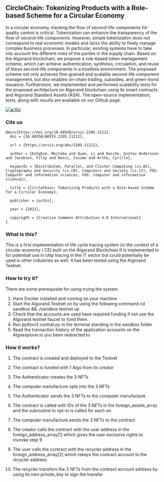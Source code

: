 

## CircleChain: Tokenizing Products with a Role-based Scheme for a Circular Economy 
In a circular economy, tracking the flow of second-life components for quality control is critical. Tokenization can enhance the transparency of the flow of second-life components. However, simple tokenization does not correspond to real economic models and lacks the ability to finely manage complex business processes. In particular, existing systems have to take into account the different roles of the parties in the supply chain. Based on the Algorand blockchain, we propose a role-based token management scheme, which can achieve authentication, synthesis, circulation, and reuse of these second-life components in a trustless environment. The proposed scheme not only achieves fine-grained and scalable second-life component management, but also enables on-chain trading, subsidies, and green-bond issuance. Furthermore, we implemented and performed scalability tests for the proposed architecture on Algorand blockchain using its smart contracts and Algorand Standard Assets (ASA). The open-source implementation, tests, along with results are available on our Github page. 
  
  [![arXiv](https://img.shields.io/badge/arXiv-2205.11212-blue.svg)](https://arxiv.org/abs/2205.11212)

### Cite us

```
@misc{https://doi.org/10.48550/arxiv.2205.11212,
  doi = {10.48550/ARXIV.2205.11212},
  
  url = {https://arxiv.org/abs/2205.11212},
  
  author = {Eshghie, Mojtaba and Quan, Li and Kasche, Gustav Andersson and Jacobson, Filip and Bassi, Cosimo and Artho, Cyrille},
  
  keywords = {Distributed, Parallel, and Cluster Computing (cs.DC), Cryptography and Security (cs.CR), Computers and Society (cs.CY), FOS: Computer and information sciences, FOS: Computer and information sciences},
  
  title = {CircleChain: Tokenizing Products with a Role-based Scheme for a Circular Economy},
  
  publisher = {arXiv},
  
  year = {2022},
  
  copyright = {Creative Commons Attribution 4.0 International}
}

```

### What is this?

This is a first implementation of life cycle tracing system (in the context of a circular economy / CE)  built on the Algorand Blockchain
It is implemented to for potentiall use in chip tracing in the IT sector but could potentially be used in other industries as well.
It has been tested using the Algorand Testnet.

### How to try it?

There are some prerequisite for using trying the system.

1. Have Docker installed and running on your machine
2. Start the Algorand Testnet on by using the following command cd sandbox && ./sandbox testnet up
3. Check that the accounts are used have required funding if not use the Algorand testnet faucet to
   fund them.
4. Run python3 contrat.py in the terminal standing in the sandbox folder
5. Read the transaction history of the application accounts on the Algoexplorer.io you been redirected to

### How it works?

1. The contract is created and deployed to the Testnet
2. The contract is funded with 1 Algo from its creator
3. The Authenticator creates the 3 NFTs
4. The computer manufacture opts into the 3 NFTs
5. The Authenticator sends the 3 NFTs to the computer manufacture

6. The contract is called with IDs of the 3 NFTs in the foreign_assets_array
   and the subroutine to opt-in is called for each on.
7. The computer manufacture sends the 3 NFTs to the contract
8. The creator calls the contract with the user address in the foreign_address_array[1]
   which gives the user exclusive rights to invovke step 9
9. The user calls the contract with the recycler address in the foreign_address_array[2]
   which rekeys the contract account to the recycler address.
10. The recycler transfers the 3 NFTs from the contract account address by using its own private_key
    to sign the transfer
